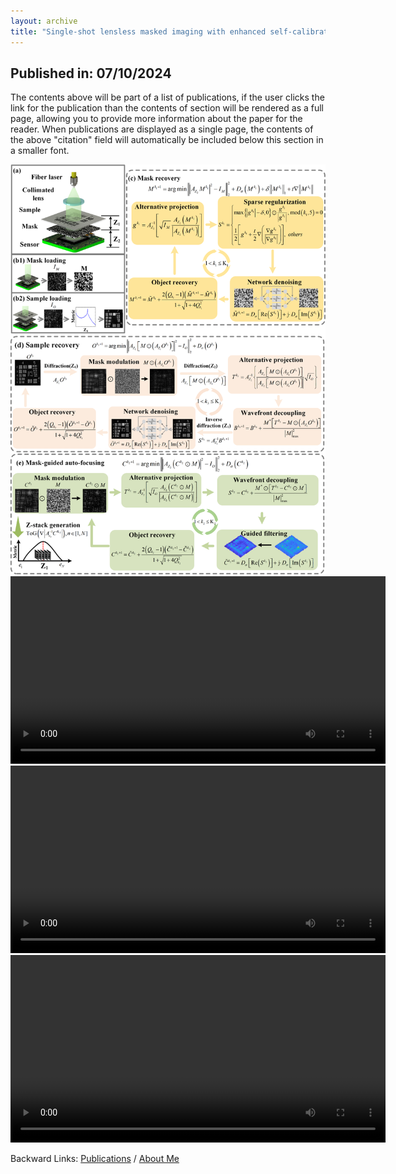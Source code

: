 ```yaml
---
layout: archive
title: "Single-shot lensless masked imaging with enhanced self-calibrated phase retrieval"
---
```


## Published in: 07/10/2024

The contents above will be part of a list of publications, if the user clicks the link for the publication than the contents of section will be rendered as a full page, allowing you to provide more information about the paper for the reader. When publications are displayed as a single page, the contents of the above "citation" field will automatically be included below this section in a smaller font.


<img src="/publications/imgs/eSCPR.png"/>

<video src="/publications/materials/eSCPR.mp4" autoplay="true" controls="controls" width="600">
</video>

<video src="/publications/materials/single-1.mp4" autoplay="true" controls="controls" width="600">
</video>

<video src="/publications/materials/single-2.mp4" autoplay="true" controls="controls" width="600">
</video>

Backward Links: [Publications](../_pages/publications.md) / [About Me](../_pages/about.md)

